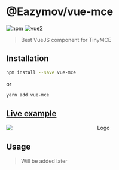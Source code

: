 # @Eazymov/vue-mce

[![npm](https://img.shields.io/npm/v/@deveodk/vue-tinymce.svg)](https://www.npmjs.com/package/@deveodk/vue-tinymce) [![vue2](https://img.shields.io/badge/vue-2.x-brightgreen.svg)](https://vuejs.org/)

> Best VueJS component for TinyMCE

## Installation

```bash
npm install --save vue-mce
```
or
```bash
yarn add vue-mce
```

## [Live example](https://codepen.io/Eazymov/full/MEzGYv/)

<p align="center"><img alt="Logo" src="http://res.cloudinary.com/dbkd5ucah/image/upload/v1508395086/%D0%A1%D0%BD%D0%B8%D0%BC%D0%BE%D0%BA_ycxfpq.png" style="display: block; margin: 0 auto;" /></p>

## Usage

> Will be added later
